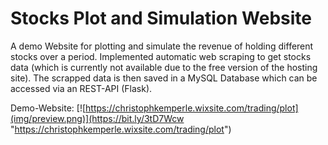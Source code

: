 # Stocks Plot and Simulation Website

A demo Website for plotting and simulate the revenue of holding different stocks over a period. Implemented automatic web scraping to get stocks data (which is currently not available due to the free version of the hosting site). The scrapped data is then saved in a MySQL Database which can be accessed via an REST-API (Flask).

Demo-Website:
[![https://christophkemperle.wixsite.com/trading/plot](img/preview.png)](https://bit.ly/3tD7Wcw "https://christophkemperle.wixsite.com/trading/plot")
